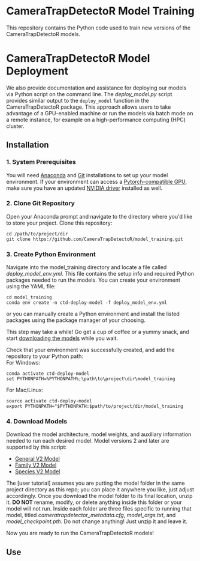 # CameraTrapDetectoR Model Training

This repository contains the Python code used to train new versions of the CameraTrapDetectoR models. 

# CameraTrapDetectoR Model Deployment    

   We also provide documentation and assistance for deploying our models via Python script on the command line. The *deploy_model.py* script provides similar output to the `deploy_model` function in the CameraTrapDetectoR package. This approach allows users to take advantage of a GPU-enabled machine or run the models via batch mode on a remote instance, for example on a high-performance computing (HPC) cluster.  

## Installation

### 1. System Prerequisites

You will need [Anaconda](https://docs.conda.io/projects/miniconda/en/latest/) and [Git](https://git-scm.com/download/win) installations to set up your model environment. If your environment can access a [Pytorch-compatible GPU](https://pytorch.org/get-started/locally/), make sure you have an updated [NVIDIA driver](https://www.nvidia.com/download/index.aspx) installed as well.

### 2. Clone Git Repository    

Open your Anaconda prompt and navigate to the directory where you'd like to store your project. Clone this repository:    

```batch
cd /path/to/project/dir
git clone https://github.com/CameraTrapDetectoR/model_training.git
```

### 3. Create Python Environment

Navigate into the model_training directory and locate a file called *deploy_model_env.yml*. This file contains the setup info and required Python packages needed to run the models. You can create your environment using the YAML file:   
```batch
cd model_training
conda env create -n ctd-deploy-model -f deploy_model_env.yml
```
or you can manually create a Python environment and install the listed packages using the package manager of your choosing.    

This step may take a while! Go get a cup of coffee or a yummy snack, and start [downloading the models](https://github.com/CameraTrapDetectoR/model_training/blob/main/README.md#5-download-models) while you wait.  

Check that your environment was successfully created, and add the repository to your Python path:    
For Windows:    
```batch
conda activate ctd-deploy-model
set PYTHONPATH=%PYTHONPATH%;\path\to\project\dir\model_training
```
For Mac/Linux:    
```batch
source activate ctd-deploy-model
export PYTHONPATH="$PYTHONPATH:$path/to/project/dir/model_training
```    

### 4. Download Models

Download the model architecture, model weights, and auxiliary information needed to run each desired model. Model versions 2 and later are supported by this script:    
   - [General V2 Model](https://data.nal.usda.gov/system/files/general_v2_cl_1.zip)
   - [Family V2 Model](https://data.nal.usda.gov/system/files/family_v2_cl_0.zip)
   - [Species V2 Model](https://data.nal.usda.gov/system/files/species_v2_cl_0.zip)

The [user tutorial] assumes you are putting the model folder in the same project directory as this repo; you can place it anywhere you like, just adjust accordingly. 
Once you download the model folder to its final location, unzip it. **DO NOT** rename, modify, or delete anything inside this folder or your model will not run. Inside each folder are three files specific to running that model, titled *cameratrapdetector_metadata.cfg*, *model_args.txt*, and *model_checkpoint.pth*. Do not change anything! Just unzip it and leave it.    

Now you are ready to run the CameraTrapDetectoR models!    

## Use


